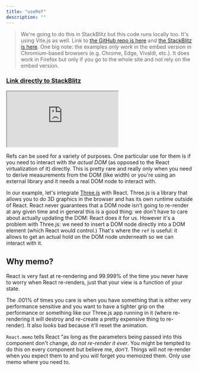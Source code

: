 ```yaml
---
title: "useRef"
description: ""
---
```


> We're going to do this in StackBlitz but this code runs locally too. It's using Vite.js as well. Link to [the GitHub repo is here][gh] and [the StackBlitz is here][sb]. One big note: the examples _only work_ in the embed version in Chromium-based browsers (e.g. Chrome, Edge, Vivaldi, etc.). It does work in Firefox but only if you go to the whole site and not rely on the embed version.

### [Link directly to StackBlitz][ref]

<iframe src="https://stackblitz.com/edit/ir5?embed=1&view=both&file=src/routes/UseRef.jsx&hideExplorer=1&initialPath=/useRef"></iframe>

Refs can be used for a variety of purposes. One particular use for them is if you need to interact with _the actual DOM_ (as opposed to the React virtualization of it) directly. This is pretty rare and really only when you need to derive measurements from the DOM (like width) or you're using an external library and it needs a real DOM node to interact with.

In our example, let's integrate [Three.js][three] with React. Three.js is a library that allows you to do 3D graphics in the browser and has its own runtime outside of React. React never guarantees that a DOM node isn't going to re-render at any given time and in general this is a good thing: we don't have to care about actually updating the DOM: React does it for us. However it's a problem with Three.js: we need to insert a DOM node directly into a DOM element (which React would control.) That's where the `ref` is useful: it allows to get an actual hold on the DOM node underneath so we can interact with it.

## Why memo?

React is very fast at re-rendering and 99.999% of the time you never have to worry when React re-renders, just that your view is a function of your state.

The .001% of times you care is when you have something that is either very performance sensitive and you want to have a tighter grip on the performance or something like our Three.js app running in it (where re-rendering it will destroy and re-create a pretty expensive thing to re-render). It also looks bad because it'll reset the animation.

`React.memo` tells React "as long as the parameters being passed into this component don't change, _do not re-render it ever_. You might be tempted to do this on every component but believe me, _don't_. Things will not re-render when you expect them to and you will forget you memoized them. Only use memo where you need to.

[three]: https://threejs.org/
[sb]: https://stackblitz.com/edit/ir5
[gh]: https://github.com/btholt/react-hooks-examples-v5
[ref]: https://stackblitz.com/edit/ir5?&view=both&file=src/routes/UseRef.jsx&hideExplorer=1&initialPath=/useRef
